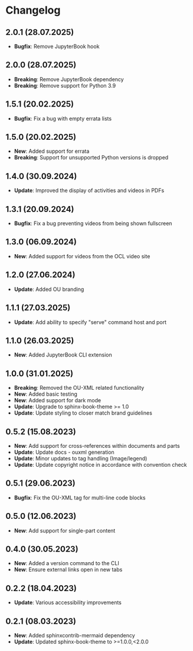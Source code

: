 # Changelog

## 2.0.1 (28.07.2025)

* **Bugfix**: Remove JupyterBook hook

## 2.0.0 (28.07.2025)

* **Breaking**: Remove JupyterBook dependency
* **Breaking**: Remove support for Python 3.9

## 1.5.1 (20.02.2025)

* **Bugfix**: Fix a bug with empty errata lists

## 1.5.0 (20.02.2025)

* **New**: Added support for errata
* **Breaking**: Support for unsupported Python versions is dropped

## 1.4.0 (30.09.2024)

* **Update**: Improved the display of activities and videos in PDFs

## 1.3.1 (20.09.2024)

* **Bugfix**: Fix a bug preventing videos from being shown fullscreen

## 1.3.0 (06.09.2024)

* **New**: Added support for videos from the OCL video site

## 1.2.0 (27.06.2024)

* **Update**: Added OU branding

## 1.1.1 (27.03.2025)

* **Update**: Add ability to specify "serve" command host and port

## 1.1.0 (26.03.2025)

* **New**: Added JupyterBook CLI extension

## 1.0.0 (31.01.2025)

* **Breaking**: Removed the OU-XML related functionality
* **New**: Added basic testing
* **New**: Added support for dark mode
* **Update**: Upgrade to sphinx-book-theme >= 1.0
* **Update**: Update styling to closer match brand guidelines

## 0.5.2 (15.08.2023)

* **New**: Add support for cross-references within documents and parts
* **Update**: Update docs - ouxml generation
* **Update**: Minor updates to tag handling (Image/legend)
* **Update**: Update copyright notice in accordance with convention check

## 0.5.1 (29.06.2023)

* **Bugfix**: Fix the OU-XML tag for multi-line code blocks

## 0.5.0 (12.06.2023)

* **New**: Add support for single-part content

## 0.4.0 (30.05.2023)

* **New**: Added a version command to the CLI
* **New**: Ensure external links open in new tabs

## 0.2.2 (18.04.2023)

* **Update**: Various accessibility improvements

## 0.2.1 (08.03.2023)

* **New**: Added sphinxcontrib-mermaid dependency
* **Update**: Updated sphinx-book-theme to >=1.0.0,<2.0.0
